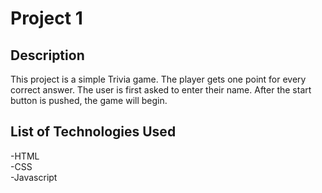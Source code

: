 # Project 1

## Description

This project is a simple Trivia game. The player gets one point for every correct answer. The user is first asked to enter their name. After the start button is pushed, the game will begin.

## List of Technologies Used

-HTML  
-CSS  
-Javascript
